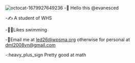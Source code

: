 ![octocat-1679927649236](https://user-images.githubusercontent.com/128625107/227971942-51398fde-8bf6-4fe2-ba4b-438039f68f22.png)
-:handshake: Hello this @evanesced


-:writing_hand: A student of WHS


-:swimming_man:Likes swimming


-:email:Email me at led26@wpsma.org otherwise for personal at dml2008vn@gmail.com


-:heavy_plus_sign Pretty good at math
